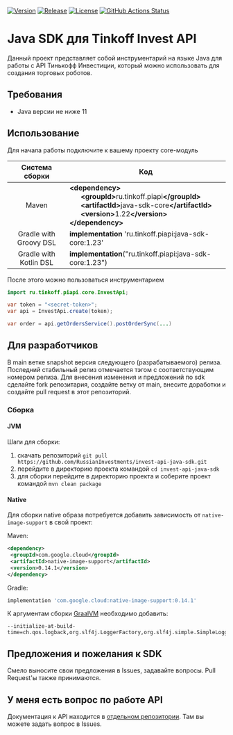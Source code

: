 [![Version](https://img.shields.io/maven-central/v/ru.tinkoff.piapi/java-sdk?logo=apache-maven&style=flat-square)](https://search.maven.org/artifact/ru.tinkoff.piapi/java-sdk)
[![Release](https://jitpack.io/v/RussianInvestments/invest-api-java-sdk.svg?style=flat-square)](https://jitpack.io/#RussianInvestments/invest-api-java-sdk)
[![License](https://img.shields.io/github/license/RussianInvestments/invest-api-java-sdk?style=flat-square&logo=apache)](https://www.apache.org/licenses/LICENSE-2.0)
[![GitHub Actions Status](<https://img.shields.io/github/workflow/status/RussianInvestments/invest-api-java-sdk/Java CI with Maven?logo=GitHub&style=flat-square>)](https://github.com/RussianInvestments/invest-api-java-sdk/actions?query=workflow%3A"Java+CI+with+Maven")

# Java SDK для Tinkoff Invest API

Данный проект представляет собой инструментарий на языке Java для работы с API Тинькофф Инвестиции, который можно
использовать для создания торговых роботов.

## Требования

- Java версии не ниже 11


## Использование

Для начала работы подключите к вашему проекту core-модуль

|     Система сборки     | Код                                                                                                                                                                                                                                                                                                                   |
|:----------------------:|-----------------------------------------------------------------------------------------------------------------------------------------------------------------------------------------------------------------------------------------------------------------------------------------------------------------------|
|         Maven          | <b>\<dependency></b><br>&nbsp;&nbsp;&nbsp;&nbsp;&nbsp;&nbsp;<b>\<groupId></b>ru.tinkoff.piapi<b>\</groupId></b><br>&nbsp;&nbsp;&nbsp;&nbsp;&nbsp;&nbsp;<b>\<artifactId></b>java-sdk-core<b>\</artifactId></b><br>&nbsp;&nbsp;&nbsp;&nbsp;&nbsp;&nbsp;<b>\<version></b>1.22<b>\</version></b><br><b>\</dependency></b> |
 | Gradle with Groovy DSL | <b>implementation</b> 'ru.tinkoff.piapi:java-sdk-core:1.23'                                                                                                                                                                                                                                                           |
 | Gradle with Kotlin DSL | <b>implementation</b>("ru.tinkoff.piapi:java-sdk-core:1.23")                                                                                                                                                                                                                                                          |



После этого можно пользоваться инструментарием

```java
import ru.tinkoff.piapi.core.InvestApi;

var token = "<secret-token>";
var api = InvestApi.create(token);

var order = api.getOrdersService().postOrderSync(...)
```

## Для разработчиков

В main ветке snapshot версия следующего (разрабатываемого) релиза.
Последний стабильный релиз отмечается тэгом с соответствующим номером релиза.
Для внесения изменения и предложений по sdk сделайте fork репозитария, создайте ветку от main, внесите доработки и создайте pull request в этот репозиторий.


### Сборка

#### JVM
Шаги для сборки:
1) скачать репозиторий ```git pull https://github.com/RussianInvestments/invest-api-java-sdk.git```
2) перейдите в директорию проекта командой ```cd invest-api-java-sdk```
3) для сборки перейдите в директорию проекта и соберите проект командой ```mvn clean package```

#### Native

Для сборки native образа потребуется добавить зависимость от `native-image-support` в свой проект:

Maven:
```xml
<dependency>
 <groupId>com.google.cloud</groupId>
 <artifactId>native-image-support</artifactId>
 <version>0.14.1</version>
</dependency>
```
Gradle:
```groovy
implementation 'com.google.cloud:native-image-support:0.14.1'
```

К аргументам сборки [GraalVM](https://github.com/oracle/graal/blob/master/docs/reference-manual/native-image/README.md) необходимо добавить:
```
--initialize-at-build-time=ch.qos.logback,org.slf4j.LoggerFactory,org.slf4j.simple.SimpleLogger,org.slf4j.impl.StaticLoggerBinder,org.slf4j.MDC
```

## Предложения и пожелания к SDK

Смело выносите свои предложения в Issues, задавайте вопросы. Pull Request'ы также принимаются.

## У меня есть вопрос по работе API

Документация к API находится в [отдельном репозитории](https://RussianInvestments.github.io/investAPI). Там вы можете задать
вопрос в Issues.
